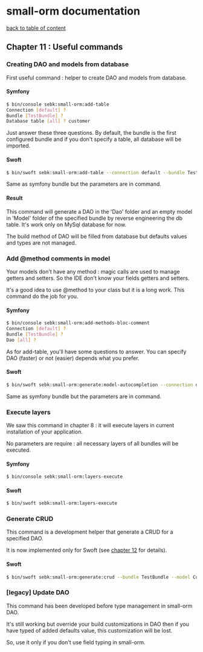 # small-orm documentation

[back to table of content](table-of-content.md)

## Chapter 11 : Useful commands

### Creating DAO and models from database

First useful command : helper to create DAO and models from database.

#### Symfony

```bash
$ bin/console sebk:small-orm:add-table
Connection [default] ?
Bundle [TestBundle] ?
Database table [all] ? customer
```

Just answer these three questions. By default, the bundle is the first configured bundle and if you don't specify a table, all database will be imported.

#### Swoft

```bash
$ bin/swoft sebk:small-orm:add-table --connection default --bundle TestBundle --table customer
```

Same as symfony bundle but the parameters are in command.

#### Result

This command will generate a DAO in the 'Dao' folder and an empty model in 'Model' folder  of the specified bundle by reverse engineering the db table. It's work only on MySql database for now.

The build method of DAO will be filled from database but defaults values and types are not managed.

### Add @method comments in model

Your models don't have any method : magic calls are used to manage getters and setters. So the IDE don't know your fields getters and setters.

It's a good idea to use @method to your class but it is a long work. This command do the job for you.

#### Symfony

```bash
$ bin/console sebk:small-orm:add-methods-bloc-comment
Connection [default] ?
Bundle [TestBundle] ?
Dao [all] ?
```

As for add-table, you'll have some questions to answer. You can specify DAO (faster) or not (easier) depends what you prefer.

#### Swoft

```bash
$ bin/swoft sebk:small-orm:generate:model-autocompletion --connection default --bundle TestBundle --dao Customer
```

Same as symfony bundle but the parameters are in command.

### Execute layers

We saw this command in chapter 8 : it will execute layers in current installation of your application.

No parameters are require : all necessary layers of all bundles will be executed.

#### Symfony

```bash
$ bin/console sebk:small-orm:layers-execute
```

#### Swoft

```bash
$ bin/swoft sebk:small-orm:layers-execute
```

### Generate CRUD

This command is a development helper that generate a CRUD for a specified DAO.

It is now implemented only for Swoft (see [chapter 12](chapter-13.md) for details).

#### Swoft

```bash
$ bin/swoft sebk:small-orm:generate:crud --bundle TestBundle --model Customer --template AuthToken --base-route person
```

### [legacy] Update DAO

This command has been developed before type management in small-orm DAO.

It's still working but override your build customizations in DAO then if you have typed of added defaults value, this customization will be lost.

So, use it only if you don't use field typing in small-orm.